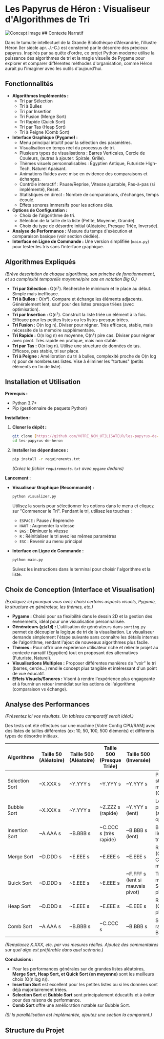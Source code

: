 # Les Papyrus de Héron : Visualiseur d'Algorithmes de Tri

![Concept Image](path/to/concept_image.png) ## Contexte Narratif

Dans le tumulte intellectuel de la Grande Bibliothèque d’Alexandrie, l'illustre Héron (Ier siècle apr. J.-C.) est consterné par le désordre des précieux papyrus. Inspirés par sa quête d'ordre, ce projet Python moderne utilise la puissance des algorithmes de tri et la magie visuelle de Pygame pour explorer et comparer différentes méthodes d'organisation, comme Héron aurait pu l'imaginer avec les outils d'aujourd'hui.

## Fonctionnalités

* **Algorithmes Implémentés :**
    * Tri par Sélection
    * Tri à Bulles
    * Tri par Insertion
    * Tri Fusion (Merge Sort)
    * Tri Rapide (Quick Sort)
    * Tri par Tas (Heap Sort)
    * Tri à Peigne (Comb Sort)
* **Interface Graphique (Pygame) :**
    * Menu principal intuitif pour la sélection des paramètres.
    * Visualisation en temps réel du processus de tri.
    * Plusieurs types de visualisations : Barres Verticales, Cercle de Couleurs, (autres à ajouter: Spirale, Grille).
    * Thèmes visuels personnalisables : Égyptien Antique, Futuriste High-Tech, Naturel Apaisant.
    * Animations fluides avec mise en évidence des comparaisons et échanges.
    * Contrôle interactif : Pause/Reprise, Vitesse ajustable, Pas-à-pas (si implémenté), Reset.
    * Statistiques en direct : Nombre de comparaisons, d'échanges, temps écoulé.
    * Effets sonores immersifs pour les actions clés.
* **Options de Configuration :**
    * Choix de l'algorithme de tri.
    * Sélection de la taille de la liste (Petite, Moyenne, Grande).
    * Choix du type de désordre initial (Aléatoire, Presque Triée, Inversée).
* **Analyse de Performance :** Mesure du temps d'exécution et comparaison basique (voir section dédiée).
* **Interface en Ligne de Commande :** Une version simplifiée (`main.py`) pour tester les tris sans l'interface graphique.

## Algorithmes Expliqués

*(Brève description de chaque algorithme, son principe de fonctionnement, et sa complexité temporelle moyenne/pire cas en notation Big O.)*

* **Tri par Sélection :** O(n²). Recherche le minimum et le place au début. Simple mais inefficace.
* **Tri à Bulles :** O(n²). Compare et échange les éléments adjacents. Généralement lent, sauf pour des listes presque triées (avec optimisation).
* **Tri par Insertion :** O(n²). Construit la liste triée un élément à la fois. Efficace pour les petites listes ou les listes presque triées.
* **Tri Fusion :** O(n log n). Diviser pour régner. Très efficace, stable, mais nécessite de la mémoire supplémentaire.
* **Tri Rapide :** O(n log n) en moyenne, O(n²) pire cas. Diviser pour régner avec pivot. Très rapide en pratique, mais non stable.
* **Tri par Tas :** O(n log n). Utilise une structure de données de tas. Efficace, pas stable, tri sur place.
* **Tri à Peigne :** Amélioration du tri à bulles, complexité proche de O(n log n) pour de nombreuses listes. Vise à éliminer les "tortues" (petits éléments en fin de liste).

## Installation et Utilisation

**Prérequis :**
* Python 3.7+
* Pip (gestionnaire de paquets Python)

**Installation :**

1.  **Cloner le dépôt :**
    ```bash
    git clone [https://github.com/VOTRE_NOM_UTILISATEUR/les-papyrus-de-heron.git](https://github.com/VOTRE_NOM_UTILISATEUR/les-papyrus-de-heron.git)
    cd les-papyrus-de-heron
    ```
2.  **Installer les dépendances :**
    ```bash
    pip install -r requirements.txt
    ```
    *(Créez le fichier `requirements.txt` avec `pygame` dedans)*

**Lancement :**

* **Visualiseur Graphique (Recommandé) :**
    ```bash
    python visualizer.py
    ```
    Utilisez la souris pour sélectionner les options dans le menu et cliquez sur "Commencer le Tri". Pendant le tri, utilisez les touches :
    * `ESPACE` : Pause / Reprendre
    * `HAUT` : Augmenter la vitesse
    * `BAS` : Diminuer la vitesse
    * `R` : Réinitialiser le tri avec les mêmes paramètres
    * `ESC` : Revenir au menu principal

* **Interface en Ligne de Commande :**
    ```bash
    python main.py
    ```
    Suivez les instructions dans le terminal pour choisir l'algorithme et la liste.

## Choix de Conception (Interface et Visualisation)

*(Expliquez ici pourquoi vous avez choisi certains aspects visuels, Pygame, la structure en générateur, les thèmes, etc.)*

* **Pygame :** Choisi pour sa flexibilité dans le dessin 2D et la gestion des événements, idéal pour une visualisation personnalisée.
* **Générateurs (`yield`) :** L'utilisation de générateurs dans `sorting.py` permet de découpler la logique de tri de la visualisation. Le visualiseur demande simplement l'étape suivante sans connaître les détails internes de l'algorithme, rendant l'ajout de nouveaux algorithmes plus facile.
* **Thèmes :** Pour offrir une expérience utilisateur riche et relier le projet au contexte narratif (Égyptien) tout en proposant des alternatives (Futuriste, Naturel).
* **Visualisations Multiples :** Proposer différentes manières de "voir" le tri (barres, cercle...) rend le concept plus tangible et intéressant d'un point de vue éducatif.
* **Effets Visuels/Sonores :** Visent à rendre l'expérience plus engageante et à fournir un retour immédiat sur les actions de l'algorithme (comparaison vs échange).

## Analyse des Performances

*(Présentez ici vos résultats. Un tableau comparatif serait idéal.)*

Des tests ont été effectués sur une machine [Votre Config CPU/RAM] avec des listes de tailles différentes (ex: 10, 50, 100, 500 éléments) et différents types de désordre initiaux.

| Algorithme         | Taille 50 (Aléatoire) | Taille 500 (Aléatoire) | Taille 500 (Presque Triée) | Taille 500 (Inversée) | Observations                                      |
|--------------------|-----------------------|------------------------|-----------------------------|-----------------------|---------------------------------------------------|
| Selection Sort     | ~X.XXX s              | ~Y.YYY s               | ~Y.YYY s                    | ~Y.YYY s              | Performances stables mais médiocres (O(n²)).       |
| Bubble Sort        | ~X.XXX s              | ~Y.YYY s               | ~Z.ZZZ s (rapide)           | ~Y.YYY s (lent)       | Lent, sauf si presque trié (avec optimisation). |
| Insertion Sort     | ~A.AAA s              | ~B.BBB s               | ~C.CCC s (très rapide)      | ~B.BBB s (lent)       | Bon pour petites listes ou presque triées.        |
| Merge Sort         | ~D.DDD s              | ~E.EEE s               | ~E.EEE s                    | ~E.EEE s              | Rapide et fiable (O(n log n)). Consommation mémoire. |
| Quick Sort         | ~D.DDD s              | ~E.EEE s               | ~E.EEE s                    | ~F.FFF s (lent si mauvais pivot) | Très rapide en moyenne. Sensible au pivot.      |
| Heap Sort          | ~D.DDD s              | ~E.EEE s               | ~E.EEE s                    | ~E.EEE s              | Rapide et fiable (O(n log n)), sur place.         |
| Comb Sort          | ~A.AAA s              | ~B.BBB s               | ~C.CCC s                    | ~B.BBB s              | Souvent plus rapide que Bubble/Insertion.         |

*(Remplacez X.XXX, etc. par vos mesures réelles. Ajoutez des commentaires sur quel algo est préférable dans quel scénario.)*

**Conclusions :**
* Pour les performances générales sur de grandes listes aléatoires, **Merge Sort, Heap Sort, et Quick Sort (en moyenne)** sont les meilleurs choix (O(n log n)).
* **Insertion Sort** est excellent pour les petites listes ou si les données sont déjà majoritairement triées.
* **Selection Sort** et **Bubble Sort** sont principalement éducatifs et à éviter pour des raisons de performance.
* **Comb Sort** offre une amélioration notable sur Bubble Sort.

*(Si la parallélisation est implémentée, ajoutez une section la comparant.)*

## Structure du Projet